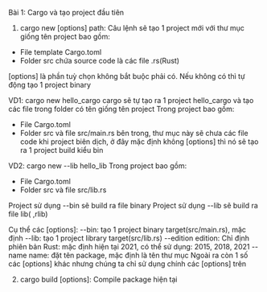 Bài 1: Cargo và tạo project đầu tiên
1. cargo new [options] path: 
Câu lệnh sẽ tạo 1 project mới với thư mục giống tên project bao gồm:
- File template Cargo.toml
- Folder src chứa source code là các file .rs(Rust)

[options] là phần tuỳ chọn không bắt buộc phải có. Nếu không có thì tự động tạo 1 project binary

VD1: cargo new hello_cargo
cargo sẽ tự tạo ra 1 project hello_cargo và tạo các file trong folder có tên giống tên project
Trong project bao gồm:
- File Cargo.toml
- Folder src và file src/main.rs bên trong, thư mục này sẽ chưa các file code khi project biên dịch, ở đây mặc định không [options] thì nó sẽ tạo ra 1 project build kiểu bin

VD2: cargo new --lib hello_lib
Trong project bao gồm:
- File Cargo.toml
- Folder src và file src/lib.rs

Project sử dụng --bin sẽ build ra file binary
Project sử dụng --lib sẽ build ra file lib( ,rlib)

Cụ thể các [options]:
--bin: tạo 1 project binary target(src/main.rs), mặc định
--lib: tạo 1 project library target(src/lib.rs)
--edition edition: Chỉ định phiên bản Rust: mặc định hiện tại 2021, có thể sử dụng: 2015, 2018, 2021
--name name: đặt tên package, mặc định là tên thư mục
Ngoài ra còn 1 số các [options] khác nhưng chúng ta chỉ sử dụng chính các [options] trên

2. cargo build [options]: Compile package hiện tại